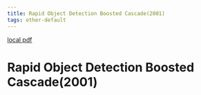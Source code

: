 ```yaml
---
title: Rapid Object Detection Boosted Cascade(2001)
tags: other-default
---
```


[local pdf](../../../pdfs/2001-Rapid-Object-Detection-Boosted-Cascade.pdf)

# Rapid Object Detection Boosted Cascade(2001)
